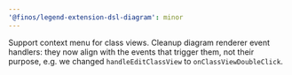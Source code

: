 ```yaml
---
'@finos/legend-extension-dsl-diagram': minor
---
```


Support context menu for class views. Cleanup diagram renderer event handlers: they now align with the events that trigger them, not their purpose, e.g. we changed `handleEditClassView` to `onClassViewDoubleClick`.
